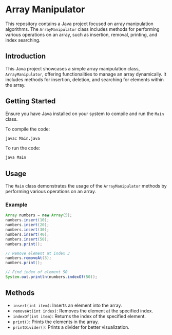 # Array Manipulator

This repository contains a Java project focused on array manipulation algorithms. The `ArrayManipulator` class includes methods for performing various operations on an array, such as insertion, removal, printing, and index searching.


## Introduction
This Java project showcases a simple array manipulation class, `ArrayManipulator`, offering functionalities to manage an array dynamically. It includes methods for insertion, deletion, and searching for elements within the array.

## Getting Started
Ensure you have Java installed on your system to compile and run the `Main` class.

To compile the code:
```bash
javac Main.java
```

To run the code:
```bash
java Main
```

## Usage
The `Main` class demonstrates the usage of the `ArrayManipulator` methods by performing various operations on an array.

### Example
```java
Array numbers = new Array(5);
numbers.insert(10);
numbers.insert(20);
numbers.insert(30);
numbers.insert(40);
numbers.insert(50);
numbers.print();

// Remove element at index 3
numbers.removeAt(3);
numbers.print();

// Find index of element 50
System.out.println(numbers.indexOf(50));
```

## Methods
- `insert(int item)`: Inserts an element into the array.
- `removeAt(int index)`: Removes the element at the specified index.
- `indexOf(int item)`: Returns the index of the specified element.
- `print()`: Prints the elements in the array.
- `printDivider()`: Prints a divider for better visualization.
